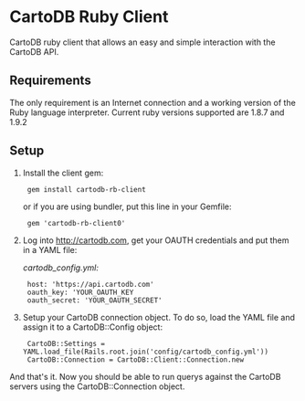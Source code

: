 CartoDB Ruby Client
===================

CartoDB ruby client that allows an easy and simple interaction with the CartoDB API.

Requirements
-------------

The only requirement is an Internet connection and a working version of the Ruby language interpreter. Current ruby versions supported are 1.8.7 and 1.9.2

Setup
------

1. Install the client gem:

		gem install cartodb-rb-client

	or if you are using bundler, put this line in your Gemfile:

		gem 'cartodb-rb-client0'

2. Log into http://cartodb.com, get your OAUTH credentials and put them in a YAML file:


	*cartodb_config.yml:*

		host: 'https://api.cartodb.com'
		oauth_key: 'YOUR_OAUTH_KEY
		oauth_secret: 'YOUR_OAUTH_SECRET'

3. Setup your CartoDB connection object. To do so, load the YAML file and assign it to a CartoDB::Config object:

		CartoDB::Settings = YAML.load_file(Rails.root.join('config/cartodb_config.yml'))
		CartoDB::Connection = CartoDB::Client::Connection.new

And that's it. Now you should be able to run querys against the CartoDB servers using the CartoDB::Connection object.

